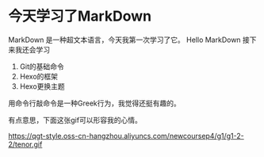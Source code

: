 # 今天学习了MarkDown
MarkDown 是一种超文本语言，今天我第一次学习了它。
Hello MarkDown
接下来我还会学习

1. Git的基础命令
1. Hexo的框架
1. Hexo更换主题

用命令行敲命令是一种Greek行为，我觉得还挺有趣的。

有点意思，下面这张gif可以形容我的心情。

https://qgt-style.oss-cn-hangzhou.aliyuncs.com/newcoursep4/g1/g1-2-2/tenor.gif
